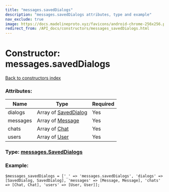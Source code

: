 ```yaml
---
title: "messages.savedDialogs"
description: "messages.savedDialogs attributes, type and example"
nav_exclude: true
image: https://docs.madelineproto.xyz/favicons/android-chrome-256x256.png
redirect_from: /API_docs/constructors/messages_savedDialogs.html
---
```

# Constructor: messages.savedDialogs  
[Back to constructors index](/API_docs/constructors/index.html)



### Attributes:

| Name     |    Type       | Required |
|----------|---------------|----------|
|dialogs|Array of [SavedDialog](/API_docs/types/SavedDialog.html) | Yes|
|messages|Array of [Message](/API_docs/types/Message.html) | Yes|
|chats|Array of [Chat](/API_docs/types/Chat.html) | Yes|
|users|Array of [User](/API_docs/types/User.html) | Yes|



### Type: [messages.SavedDialogs](/API_docs/types/messages.SavedDialogs.html)


### Example:

```
$messages_savedDialogs = ['_' => 'messages.savedDialogs', 'dialogs' => [SavedDialog, SavedDialog], 'messages' => [Message, Message], 'chats' => [Chat, Chat], 'users' => [User, User]];
```  
